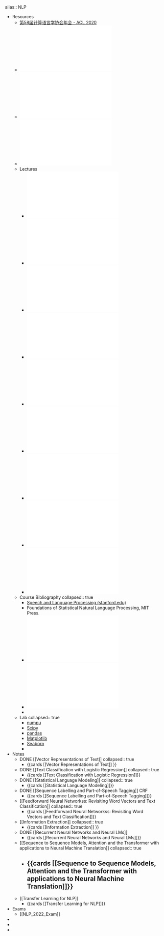 alias:: NLP

- Resources
	- [第58届计算语言学协会年会 - ACL 2020](https://acl2020.org/)
	- ![eisenstein-nlp-notes.pdf](../assets/eisenstein-nlp-notes_1675514044740_0.pdf)
	- ![com6513_21_exam.pdf](../assets/com6513_21_exam_1675514165289_0.pdf)
	- ![exam-2018-questions.pdf](../assets/exam-2018-questions_1686073864558_0.pdf)
	- Lectures
		- ![nlp_lec1.pdf](../assets/nlp_lec1_1675599773002_0.pdf)
		- ![nlp_week3.pdf](../assets/nlp_week3_1676984722648_0.pdf)
		- ![nlpweek4.pdf](../assets/nlpweek4_1685374791438_0.pdf)
		- ![lec4_pos.pdf](../assets/lec4_pos_1678194086460_0.pdf)
		- ![lec6_fnn(1).pdf](../assets/lec6_fnn(1)_1685718527495_0.pdf)
		- ![info_extraction_210323.pdf](../assets/info_extraction_210323_1685723944584_0.pdf)
		- ![lec8_rnn(1).pdf](../assets/lec8_rnn(1)_1685811914697_0.pdf)
		- ![lecture9_seq2seq.pdf](../assets/lecture9_seq2seq_1685819427568_0.pdf)
		- ![lec10_tl(1).pdf](../assets/lec10_tl(1)_1685908902849_0.pdf)
	- Course Bibliography
	  collapsed:: true
		- [Speech and Language Processing (stanford.edu)](https://web.stanford.edu/~jurafsky/slp3/)
		- Foundations of Statistical Natural Language Processing, MIT Press.
		- ![A primer on Neural Network Models.pdf](../assets/A_primer_on_Neural_Network_Models_1675601179889_0.pdf)
		- ![eisenstein-nlp-notes.pdf](../assets/eisenstein-nlp-notes_1675601235781_0.pdf)
		-
	- Lab
	  collapsed:: true
		- [numpu](http://www.numpy.org/)
		- [Scipy](https://www.scipy.org/)
		- [pandas](https://pandas.pydata.org/)
		- [Matplotlib](https://matplotlib.org/)
		- [Seaborn](https://seaborn.pydata.org/)
		-
- Notes
	- DONE [[Vector Representations of Text]]
	  collapsed:: true
		- {{cards [[Vector Representations of Text]] }}
	- DONE [[Text Classification with Logistic Regression]]
	  collapsed:: true
		- {{cards [[Text Classification with Logistic Regression]]}}
	- DONE [[Statistical Language Modeling]]
	  collapsed:: true
		- {{cards [[Statistical Language Modeling]]}}
	- DONE [[Sequence Labelling and Part-of-Speech Tagging]]  CRF
		- {{cards [[Sequence Labelling and Part-of-Speech Tagging]]}}
	- [[Feedforward Neural Networkss: Revisiting Word Vectors and Text Classification]]
	  collapsed:: true
		- {{cards [[Feedforward Neural Networkss: Revisiting Word Vectors and Text Classification]]}}
	- [[Information Extraction]]
	  collapsed:: true
		- {{cards [[Information Extraction]] }}
	- DONE [[Recurrent Neural Networks and Neural LMs]]
		- {{cards [[Recurrent Neural Networks and Neural LMs]]}}
	- [[Sequence to Sequence Models, Attention and the Transformer with applications to Neural Machine Translation]]
	  collapsed:: true
		- {{cards [[Sequence to Sequence Models, Attention and the Transformer with applications to Neural Machine Translation]]}}
			-
	- [[Transfer Learning for NLP]]
		- {{cards [[Transfer Learning for NLP]]}}
- Exams
	- [[NLP_2022_Exam]]
-
-
-